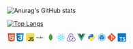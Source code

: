 ![Anurag's GitHub stats](https://github-readme-stats.vercel.app/api?username=lbu0413&show_icons=true&theme=dark)

[![Top Langs](https://github-readme-stats.vercel.app/api/top-langs/?username=lbu0413&layout=compact)](https://github.com/lbu0413/github-readme-stats)



<img src="https://raw.githubusercontent.com/devicons/devicon/master/icons/html5/html5-original.svg" alt="html" width=20 height=20><img src="https://raw.githubusercontent.com/devicons/devicon/master/icons/css3/css3-original.svg" alt="css3" width=20 height=20>
<img src="https://raw.githubusercontent.com/devicons/devicon/master/icons/javascript/javascript-original.svg" alt="css3" width=20 height=20>
<img src="https://raw.githubusercontent.com/devicons/devicon/master/icons/nodejs/nodejs-original-wordmark.svg" alt="css3" width=20 height=20>
<img src="https://raw.githubusercontent.com/devicons/devicon/master/icons/mongodb/mongodb-original.svg" alt="css3" width=20 height=20>
<img src="https://raw.githubusercontent.com/devicons/devicon/master/icons/react/react-original.svg" alt="css3" width=20 height=20>
<img src="https://raw.githubusercontent.com/devicons/devicon/master/icons/redux/redux-original.svg" alt="css3" width=20 height=20>
<img src="https://raw.githubusercontent.com/devicons/devicon/master/icons/vuejs/vuejs-original.svg" alt="css3" width=20 height=20>
<img src="https://raw.githubusercontent.com/devicons/devicon/master/icons/python/python-original.svg" alt="css3" width=20 height=20>
<img src="https://raw.githubusercontent.com/devicons/devicon/master/icons/webpack/webpack-original.svg" width=20 height=20>
<img src="https://raw.githubusercontent.com/devicons/devicon/master/icons/git/git-original.svg" width=20 height=20>
<img src="https://raw.githubusercontent.com/devicons/devicon/master/icons/typescript/typescript-original.svg" alt="css3" width=20 height=20>
